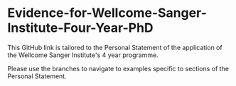 # Evidence-for-Wellcome-Sanger-Institute-Four-Year-PhD
This GitHub link is tailored to the Personal Statement of the application of the Wellcome Sanger Institute's 4 year programme.

Please use the branches to navigate to examples specific to sections of the Personal Statement.
